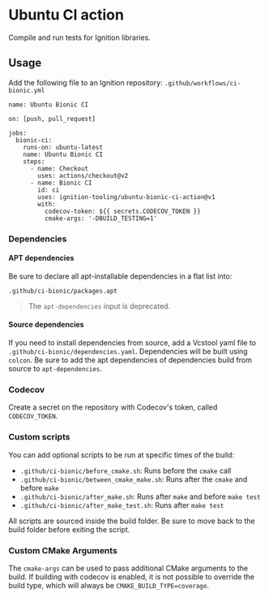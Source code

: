 # Ubuntu CI action

Compile and run tests for Ignition libraries.

## Usage

Add the following file to an Ignition repository:
`.github/workflows/ci-bionic.yml`

```
name: Ubuntu Bionic CI

on: [push, pull_request]

jobs:
  bionic-ci:
    runs-on: ubuntu-latest
    name: Ubuntu Bionic CI
    steps:
      - name: Checkout
        uses: actions/checkout@v2
      - name: Bionic CI
        id: ci
        uses: ignition-tooling/ubuntu-bionic-ci-action@v1
        with:
          codecov-token: ${{ secrets.CODECOV_TOKEN }}
          cmake-args: '-DBUILD_TESTING=1'
```

### Dependencies

#### APT dependencies

Be sure to declare all apt-installable dependencies in a flat list into:

`.github/ci-bionic/packages.apt`

> The `apt-dependencies` input is deprecated.

#### Source dependencies

If you need to install dependencies from source, add a Vcstool yaml file to
`.github/ci-bionic/dependencies.yaml`. Dependencies will be built using
`colcon`. Be sure to add the apt dependencies of dependencies build from source
to `apt-dependencies`.

### Codecov

Create a secret on the repository with Codecov's token, called `CODECOV_TOKEN`.

### Custom scripts

You can add optional scripts to be run at specific times of the build:

* `.github/ci-bionic/before_cmake.sh`: Runs before the `cmake` call
* `.github/ci-bionic/between_cmake_make.sh`: Runs after the `cmake` and before `make`
* `.github/ci-bionic/after_make.sh`: Runs after `make` and before `make test`
* `.github/ci-bionic/after_make_test.sh`: Runs after `make test`

All scripts are sourced inside the build folder. Be sure to move back to the
build folder before exiting the script.

### Custom CMake Arguments

The `cmake-args` can be used to pass additional CMake arguments to the build.
If building with codecov is enabled, it is not possible to override the build type,
which will always be `CMAKE_BUILD_TYPE=coverage`.
